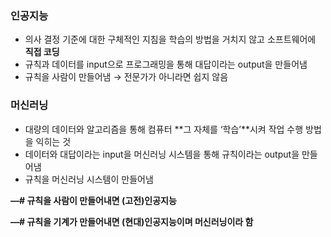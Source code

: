 ### 인공지능

- 의사 결정 기준에 대한 구체적인 지침을 학습의 방법을 거치지 않고 소프트웨어에 **직접 코딩**
- 규칙과 데이터를 input으로 프로그래밍을 통해 대답이라는 output을 만들어냄
- 규칙을 사람이 만들어냄 → 전문가가 아니라면 쉽지 않음

### 머신러닝

- 대량의 데이터와 알고리즘을 통해 컴퓨터 **그 자체를 ‘학습’**시켜 작업 수행 방법을 익히는 것
- 데이터와 대답이라는 input을 머신러닝 시스템을 통해 규칙이라는 output을 만들어냄
- 규칙을 머신러닝 시스템이 만들어냄

**—# 규칙을 사람이 만들어내면 (고전)인공지능** 

**—# 규칙을 기계가 만들어내면 (현대)인공지능이며 머신러닝이라 함**
